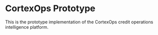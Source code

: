 # CortexOps Prototype

This is the prototype implementation of the CortexOps credit operations intelligence platform.
